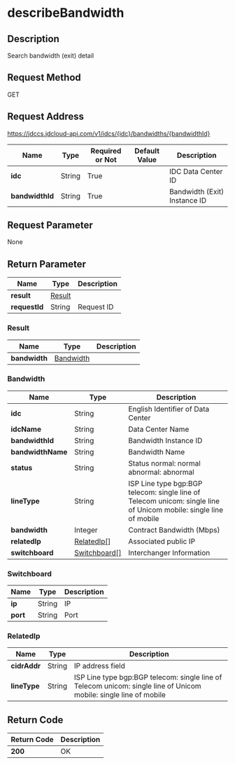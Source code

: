 # describeBandwidth


## Description
Search bandwidth (exit) detail

## Request Method
GET

## Request Address
https://jdccs.jdcloud-api.com/v1/idcs/{idc}/bandwidths/{bandwidthId}

|Name|Type|Required or Not|Default Value|Description|
|---|---|---|---|---|
|**idc**|String|True| |IDC Data Center ID|
|**bandwidthId**|String|True| |Bandwidth (Exit) Instance ID|

## Request Parameter
None


## Return Parameter
|Name|Type|Description|
|---|---|---|
|**result**|[Result](describebandwidth#result)| |
|**requestId**|String|Request ID|

### <div id="result">Result</div>
|Name|Type|Description|
|---|---|---|
|**bandwidth**|[Bandwidth](describebandwidth#bandwidth)| |
### <div id="bandwidth">Bandwidth</div>
|Name|Type|Description|
|---|---|---|
|**idc**|String|English Identifier of Data Center|
|**idcName**|String|Data Center Name|
|**bandwidthId**|String|Bandwidth Instance ID|
|**bandwidthName**|String|Bandwidth Name|
|**status**|String|Status  normal: normal  abnormal: abnormal|
|**lineType**|String|ISP Line type  bgp:BGP telecom: single line of Telecom  unicom: single line of Unicom  mobile: single line of mobile|
|**bandwidth**|Integer|Contract Bandwidth (Mbps)|
|**relatedIp**|[RelatedIp[]](describebandwidth#relatedip)|Associated public IP|
|**switchboard**|[Switchboard[]](describebandwidth#switchboard)|Interchanger Information|
### <div id="switchboard">Switchboard</div>
|Name|Type|Description|
|---|---|---|
|**ip**|String|IP|
|**port**|String|Port|
### <div id="relatedip">RelatedIp</div>
|Name|Type|Description|
|---|---|---|
|**cidrAddr**|String|IP address field|
|**lineType**|String|ISP Line type  bgp:BGP telecom: single line of Telecom  unicom: single line of Unicom  mobile: single line of mobile|

## Return Code
|Return Code|Description|
|---|---|
|**200**|OK|
